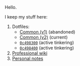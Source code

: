 Hello.

I keep my stuff here:

1. Dotfiles:
   - [Common (v1)](https://github.com/ganiulis/dotfiles-common-v1) (abandoned)
   - [Common (v2)](https://github.com/ganiulis/dotfiles-common-v2) (current)
   - [`0c498300`](https://github.com/ganiulis/dotfiles-0c498300) (active tinkering)
   - [`0c498400`](https://github.com/ganiulis/dotfiles-0c498400) (active tinkering)
3. [Professional wiki](https://github.com/ganiulis/ganiulis/wiki)
4. [Personal notes](https://ganiulis.github.io/notes-personal)
